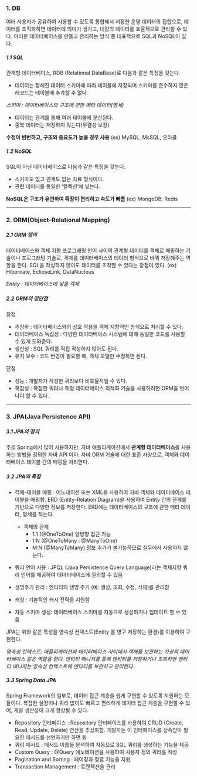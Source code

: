 ### 1. DB
여러 사용자가 공유하여 사용할 수 있도록 통합해서 저장한 운영 데이터의 집합으로, 데이터를 조직화하면 데이터에 의미가 생기고, 대량의 데이터를 효율적으로 관리할 수 있다.
이러한 데이터베이스를 만들고 관리하는 방식 중 대표적으로 SQL과 NoSQL이 있다.

##### 1.1 SQL
관계형 데이터베이스, RDB (Relational DataBase)로 다음과 같은 특징을 갖는다.
- 데이터는 정해진 데이터 스키마에 따라 테이블에 저장되며 스키마를 준수하지 않은 레코드는 테이블에 추가할 수 없다.

*스키마 : 데이터베이스의 구조에 관한 메타 데이터(명세)*
- 데이터는 관계를 통해 여러 테이블에 분산된다.
- 중복 데이터는 저장하지 않는다(무결성 보장)

**수정이 빈번하고, 구조와 중요도가 높을 경우 사용**
(ex) MySQL, MsSQL, 오라클

##### 1.2 NoSQL
SQL이 아닌 데이터베이스로 다음과 같은 특징을 갖는다.
- 스키마도 없고 관계도 없는 자료 형식이다.
- 관련 데이터를 동일한 ‘컬렉션’에 넣는다.

**NoSQL은 구조가 유연하여 확장이 편리하고 속도가 빠름**
(ex) MongoDB, Redis




***
### 2. ORM(Object-Relational Mapping)
##### 2.1 ORM 정의
데이터베이스와 객체 지향 프로그래밍 언어 사이의 관계형 데이터를 객체로 매핑하는 기술이나 프로그래밍 기술로, 객체를 데이터베이스의 데이터 형식으로 바꿔 저장해주는 역할을 한다. SQL을 작성하지 않아도 데이터를 조작할 수 있다는 장점이 있다.
(ex) Hibernate, EclipseLink, DataNucleus 

*Entity : 데이터베이스에 넣을 객체*

##### 2.2 ORM의 장단점
장점
- 추상화 : 데이터베이스와의 상호 작용을 객체 지향적인 방식으로 처리할 수 있다.
- 데이터베이스 독립성 : 다양한 데이터베이스 시스템에 대해 동일한 코드를 사용할 수 있게 도와준다.
- 생산성 : SQL 쿼리를 직접 작성하지 않아도 된다.
- 유지 보수 : 코드 변경이 필요할 때, 객체 모델만 수정하면 된다.

단점
- 성능 : 개발자가 작성한 쿼리보다 비효율적일 수 있다.
- 복잡성 : 복잡한 쿼리나 특정 데이터베이스 최적화 기술을 사용하려면 ORM을 벗어나야 할 수 있다.






***
### 3. JPA(Java Persistence API)
##### 3.1 JPA의 정의
주로 Spring에서 많이 사용하지만, 자바 애플리케이션에서 **관계형 데이터베이스**를 사용하는 방법을 정의한 자바 API 이다. 자바 ORM 기술에 대한 표준 사양으로, 객체와 데이터베이스 테이블 간의 매핑을 처리한다.

##### 3.2 JPA의 특징
- 객체-테이블 매핑 : 어노테이션 또는 XML을 사용하여 자바 객체와 데이터베이스 테이블을 매핑함. ERD (Entity-Relation Diagram)을 사용하여 Entity 간의 관계를 기반으로 다양한 정보를 저장한다. ERD에는 데이터베이스의 구조에 관한 메타 데이터, 명세를 적는다.
    - 객체의 관계
        - 1:1 (@OneToOne) 양방향 접근 가능
        - 1:N (@OneToMany : @ManyToOne)
        - M:N (@ManyToMany) 정보 추가가 불가능하므로 실무에서 사용하지 않는다.

- 쿼리 언어 사용 : JPQL (Java Persistence Query Language)라는 객체지향 쿼리 언어를 제공하여 데이터베이스에 질의할 수 있음 
- 생명주기 관리 : 엔티티의 생명 주기 (예: 생성, 조회, 수정, 삭제)를 관리함
- 캐싱 : 기본적인 캐시 전략을 지원함
- 자동 스키마 생성: 데이터베이스 스키마를 자동으로 생성하거나 업데이트 할 수 있음

JPA는 위와 같은 특성을 영속성 컨텍스트(Entity 를 영구 저장하는 환경)를 이용하여 구현한다.

*영속성 컨텍스트: 애플리케이션과 데이터베이스 사이에서 객체를 보관하는 가상의 데이터베이스 같은 역할을 한다. 엔티티 매니저를 통해 엔티티를 저장하거나 조회하면 엔티티 매니저는 영속성 컨텍스트에 엔티티를 보관하고 관리한다.*

##### 3.3 Spring Data JPA
Spring Framework의 일부로, 데이터 접근 계층을 쉽게 구현할 수 있도록 지원하는 모듈이다. 복잡한 설정이나 쿼리 없이도 빠르고 편리하게 데이터 접근 계층을 구현할 수 있어, 개발 생산성이 크게 향상될 수 있다.

- Repository 인터페이스 : Repository 인터페이스를 사용하여 CRUD (Create, Read, Update, Delete) 연산을 추상화함. 개발자는 이 인터페이스를 상속받아 필요한 메서드를 선언하기만 하면 됨
- 쿼리 메서드 : 메서드 이름을 분석하여 자동으로 SQL 쿼리를 생성하는 기능을 제공
- Custom Query : @Query 애노테이션을 사용하여 사용자 정의 쿼리를 작성
- Pagination and Sorting : 페이징과 정렬 기능을 지원
- Transaction Management : 트랜잭션을 관리
